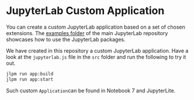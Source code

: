 # JupyterLab Custom Application

You can create a custom JupyterLab application based on a set of chosen extensions. The [examples folder](https://github.com/jupyterlab/jupyterlab/tree/master/examples) of the main JupyterLab repository showcases how to use the JupyterLab packages.

We have created in this repository a custom JupyterLab application. Have a look at the `jupyterlab.js` file in the `src` folder and run the following to try it out.

```bash
jlpm run app:build
jlpm run app:start
```

Such custom `Application`can be found in Notebook 7 and JupyterLite.
